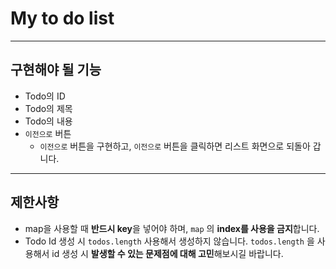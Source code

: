 # My to do list

---

## 구현해야 될 기능
- Todo의 ID
- Todo의 제목
- Todo의 내용
- `이전으로` 버튼
    - `이전으로` 버튼을 구현하고, `이전으로` 버튼을 클릭하면 리스트 화면으로 되돌아 갑니다.
---

## 제한사항
- map을 사용할 때 **반드시 key**을 넣어야 하며, `map` 의 **index를 사용을 금지**합니다. 
- Todo Id 생성 시 `todos.length` 사용해서 생성하지 않습니다. 
`todos.length` 을 사용해서 id 생성 시 **발생할 수 있는 문제점에 대해 고민**해보시길 바랍니다.
